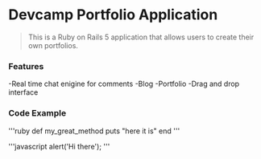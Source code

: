# Devcamp Portfolio Application

>This is a Ruby on Rails 5 application that allows users to create their own portfolios.

### Features

-Real time chat enigine for comments
-Blog
-Portfolio
-Drag and drop interface

### Code Example

'''ruby
def my_great_method
  puts "here it is"
end
'''

'''javascript
alert('Hi there');
'''